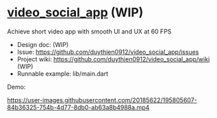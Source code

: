 # [video_social_app](https://tingme.io) (WIP)

Achieve short video app with smooth UI and UX at 60 FPS

* Design doc: (WIP)
* Issue: https://github.com/duythien0912/video_social_app/issues
* Project wiki: https://github.com/duythien0912/video_social_app/wiki (WIP)
* Runnable example: lib/main.dart

Demo:

https://user-images.githubusercontent.com/20185622/195805607-84b36325-754b-4d77-8db0-ab63a8b4988a.mp4
